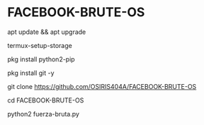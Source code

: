 # FACEBOOK-BRUTE-OS

apt update && apt upgrade

termux-setup-storage

pkg install python2-pip

pkg install git -y

git clone https://github.com/OSIRIS404A/FACEBOOK-BRUTE-OS

cd FACEBOOK-BRUTE-OS

python2 fuerza-bruta.py
